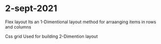 # 2-sept-2021
Flex layout
Its an 1-Dimentional layout method for arraanging items in rows and columns

Css grid
Used for building 2-Dimention layout
